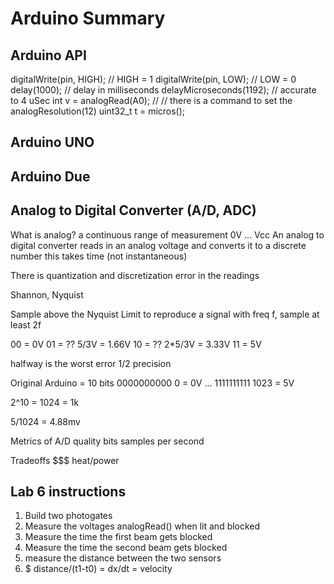 # Arduino Summary

## Arduino API

digitalWrite(pin, HIGH);  // HIGH = 1
digitalWrite(pin, LOW);   // LOW = 0
delay(1000);  // delay in milliseconds
delayMicroseconds(1192); // accurate to 4 uSec
int v = analogRead(A0); // 
// there is a command to set the analogResolution(12)
uint32_t t = micros();

## Arduino UNO


## Arduino Due


## Analog to Digital Converter (A/D, ADC)

What is analog? a continuous range of measurement  0V ... Vcc
An analog to digital converter reads in an analog voltage and converts it to a discrete number
this takes time (not instantaneous)

There is quantization and discretization error in the readings

Shannon, Nyquist

Sample above the Nyquist Limit to reproduce a signal with freq f, sample at least 2f


00      = 0V
01      = ??  5/3V = 1.66V
10      = ??  2*5/3V = 3.33V
11      = 5V

halfway is the worst error 1/2 precision

Original Arduino = 10 bits
0000000000      0    = 0V
...
1111111111      1023 = 5V

2^10 = 1024 = 1k

5/1024 = 4.88mv

Metrics of A/D quality
bits
samples per second


Tradeoffs
$$$
heat/power

## Lab 6 instructions

1. Build two photogates
2. Measure the voltages analogRead() when lit and blocked
3. Measure the time the first beam gets blocked
4. Measure the time the second beam gets blocked
5. measure the distance between the two sensors
6. $ distance/(t1-t0) = dx/dt = velocity



